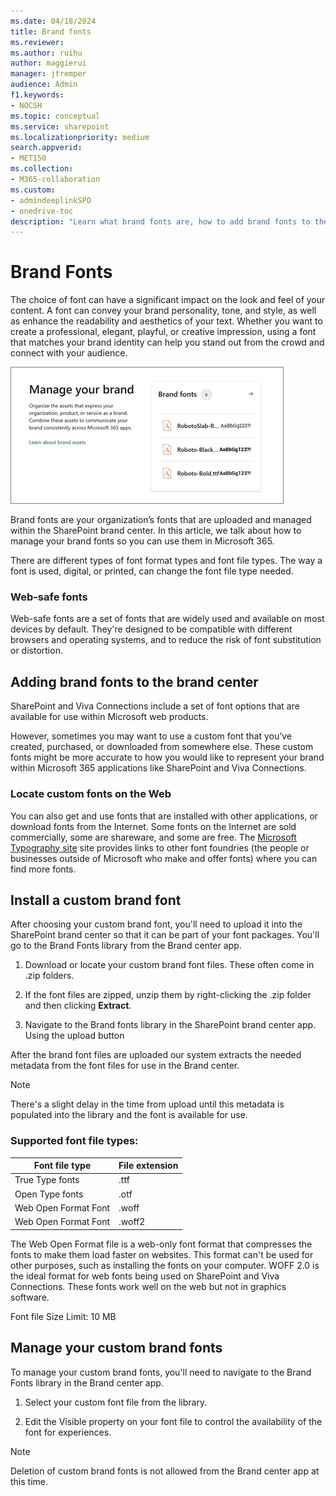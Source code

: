 ```yaml
---
ms.date: 04/18/2024
title: Brand fonts  
ms.reviewer:
ms.author: ruihu
author: maggierui
manager: jtremper
audience: Admin
f1.keywords:
- NOCSH
ms.topic: conceptual
ms.service: sharepoint
ms.localizationpriority: medium
search.appverid:
- MET150
ms.collection:
- M365-collaboration
ms.custom:
- admindeeplinkSPO
- onedrive-toc
description: "Learn what brand fonts are, how to add brand fonts to the brand center, and how to locate custom fonts on the web. Learn how to install and manage custom fonts, and supported font file types."
---
```

# Brand Fonts

The choice of font can have a significant impact on the look and feel of your content. A font can convey your brand personality, tone, and style, as well as enhance the readability and aesthetics of your text. Whether you want to create a professional, elegant, playful, or creative impression, using a font that matches your brand identity can help you stand out from the crowd and connect with your audience.

![Screenshots of brand fonts.](media/brand-fonts.png)

Brand fonts are your organization’s fonts that are uploaded and managed within the SharePoint brand center. In this article, we talk about how to manage your brand fonts so you can use them in Microsoft 365.

There are different types of font format types and font file types. The way a font is used, digital, or printed, can change the font file type needed.

### Web-safe fonts

Web-safe fonts are a set of fonts that are widely used and available on most devices by default. They're designed to be compatible with different browsers and operating systems, and to reduce the risk of font substitution or distortion.

## Adding brand fonts to the brand center

SharePoint and Viva Connections include a set of font options that are available for use within Microsoft web products.

However, sometimes you may want to use a custom font that you’ve created, purchased, or downloaded from somewhere else. These custom fonts might be more accurate to how you would like to represent your brand within Microsoft 365 applications like SharePoint and Viva Connections.

### Locate custom fonts on the Web

You can also get and use fonts that are installed with other applications, or download fonts from the Internet. Some fonts on the Internet are sold commercially, some are shareware, and some are free. The [Microsoft Typography site](https://www.microsoft.com/en-us/Typography/default.aspx) site provides links to other font foundries (the people or businesses outside of Microsoft who make and offer fonts) where you can find more fonts.

## Install a custom brand font

After choosing your custom brand font, you'll need to upload it into the SharePoint brand center so that it can be part of your font packages. You'll go to the Brand Fonts library from the Brand center app.

1.  Download or locate your custom brand font files. These often come in .zip folders.

1.  If the font files are zipped, unzip them by right-clicking the .zip folder and then clicking **Extract**.

1.  Navigate to the Brand fonts library in the SharePoint brand center app. Using the upload button

After the brand font files are uploaded our system extracts the needed metadata from the font files for use in the Brand center.

> [!NOTE]
> There's a slight delay in the time from upload until this metadata is populated into the library and the font is available for use.

### Supported font file types: 

| Font file type       | File extension |
|----------------------|----------------|
| True Type fonts      | .ttf           |
| Open Type fonts      | .otf           |
| Web Open Format Font | .woff          |
| Web Open Format Font | .woff2         |

The Web Open Format file is a web-only font format that compresses the fonts to make them load faster on websites. This format can't be used for other purposes, such as installing the fonts on your computer. WOFF 2.0 is the ideal format for web fonts being used on SharePoint and Viva Connections. These fonts work well on the web but not in graphics software.

Font file Size Limit: 10 MB

## Manage your custom brand fonts

To manage your custom brand fonts, you'll need to navigate to the Brand Fonts library in the Brand center app.

1. Select your custom font file from the library.

1. Edit the Visible property on your font file to control the availability of the font for experiences.  

> [!NOTE] 
> Deletion of custom brand fonts is not allowed from the Brand center app at this time.
